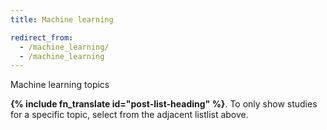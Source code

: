 ```yaml
---
title: Machine learning

redirect_from:
  - /machine_learning/
  - /machine_learning
---
```


Machine learning topics

<strong>{% include fn_translate id="post-list-heading" %}</strong>. To only show studies for a specific topic, select from the <span class="selector-position-help-md">adjacent list</span><span class="selector-position-help-xs">list above</span>.
